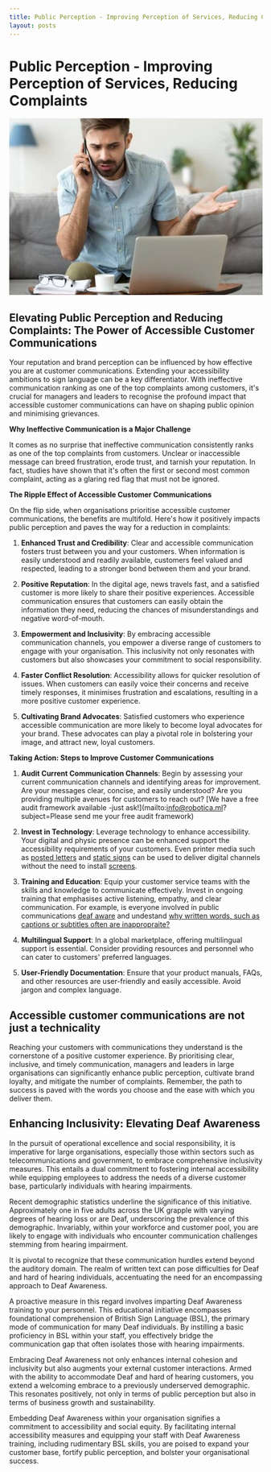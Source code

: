 ```yaml
---
title: Public Perception - Improving Perception of Services, Reducing Complaints
layout: posts
---
```


# Public Perception - Improving Perception of Services, Reducing Complaints

![Person making a telephone complaint](/images/complaints.jpg)

## Elevating Public Perception and Reducing Complaints: The Power of Accessible Customer Communications

Your reputation and brand perception can be influenced by how effective you are at customer communications.  Extending your accessibility ambitions to sign language can be a key differentiator. With ineffective communication ranking as one of the top complaints among customers, it's crucial for managers and leaders to recognise the profound impact that accessible customer communications can have on shaping public opinion and minimising grievances.

**Why Ineffective Communication is a Major Challenge**

It comes as no surprise that ineffective communication consistently ranks as one of the top complaints from customers. Unclear or inaccessible message can breed frustration, erode trust, and tarnish your reputation. In fact, studies have shown that it's often the first or second most common complaint, acting as a glaring red flag that must not be ignored.

**The Ripple Effect of Accessible Customer Communications**

On the flip side, when organisations prioritise accessible customer communications, the benefits are multifold. Here's how it positively impacts public perception and paves the way for a reduction in complaints:

1. **Enhanced Trust and Credibility**: Clear and accessible communication fosters trust between you and your customers. When information is easily understood and readily available, customers feel valued and respected, leading to a stronger bond between them and your brand.

2. **Positive Reputation**: In the digital age, news travels fast, and a satisfied customer is more likely to share their positive experiences. Accessible communication ensures that customers can easily obtain the information they need, reducing the chances of misunderstandings and negative word-of-mouth.

3. **Empowerment and Inclusivity**: By embracing accessible communication channels, you empower a diverse range of customers to engage with your organisation. This inclusivity not only resonates with customers but also showcases your commitment to social responsibility.

4. **Faster Conflict Resolution**: Accessibility allows for quicker resolution of issues. When customers can easily voice their concerns and receive timely responses, it minimises frustration and escalations, resulting in a more positive customer experience.

5. **Cultivating Brand Advocates**: Satisfied customers who experience accessible communication are more likely to become loyal advocates for your brand. These advocates can play a pivotal role in bolstering your image, and attract new, loyal customers.

**Taking Action: Steps to Improve Customer Communications**

1. **Audit Current Communication Channels**: Begin by assessing your current communication channels and identifying areas for improvement. Are your messages clear, concise, and easily understood? Are you providing multiple avenues for customers to reach out? [We have a free audit framework available -just ask!](mailto:info@robotica.ml?subject=Please send me your free audit framework)

2. **Invest in Technology**: Leverage technology to enhance accessibility. Your digital and physic presence can be enhanced support the accessibility requirements of your customers. Even printer media such as [posted letters](/solutions/correspondent.md) and [static signs](/solutions/gazette.md) can be used to deliver digital channels without the need to install [screens](/solutions/situation.md).

3. **Training and Education**: Equip your customer service teams with the skills and knowledge to communicate effectively. Invest in ongoing training that emphasises active listening, empathy, and clear communication. For example, is everyone involved in public communications [deaf aware](big-d-little-d-what-does-that-mean) and undestand [why written words, such as captions or subtitles often are inappropraite?](/posts/bsl-is-the-preferred-language-of-87000-people-reading-is-not-always-an-option)

4. **Multilingual Support**: In a global marketplace, offering multilingual support is essential. Consider providing resources and personnel who can cater to customers' preferred languages.

5. **User-Friendly Documentation**: Ensure that your product manuals, FAQs, and other resources are user-friendly and easily accessible. Avoid jargon and complex language.

## Accessible customer communications are not just a technicality

Reaching your customers with communications they understand is the cornerstone of a positive customer experience. By prioritising clear, inclusive, and timely communication, managers and leaders in large organisations can significantly enhance public perception, cultivate brand loyalty, and mitigate the number of complaints. Remember, the path to success is paved with the words you choose and the ease with which you deliver them.

## Enhancing Inclusivity: Elevating Deaf Awareness

In the pursuit of operational excellence and social responsibility, it is imperative for large organisations, especially those within sectors such as telecommunications and government, to embrace comprehensive inclusivity measures. This entails a dual commitment to fostering internal accessibility while equipping employees to address the needs of a diverse customer base, particularly individuals with hearing impairments.

Recent demographic statistics underline the significance of this initiative. Approximately one in five adults across the UK grapple with varying degrees of hearing loss or are Deaf, underscoring the prevalence of this demographic. Invariably, within your workforce and customer pool, you are likely to engage with individuals who encounter communication challenges stemming from hearing impairment.

It is pivotal to recognize that these communication hurdles extend beyond the auditory domain. The realm of written text can pose difficulties for Deaf and hard of hearing individuals, accentuating the need for an encompassing approach to Deaf Awareness.

A proactive measure in this regard involves imparting Deaf Awareness training to your personnel. This educational initiative encompasses foundational comprehension of British Sign Language (BSL), the primary mode of communication for many Deaf individuals. By instilling a basic proficiency in BSL within your staff, you effectively bridge the communication gap that often isolates those with hearing impairments.

Embracing Deaf Awareness not only enhances internal cohesion and inclusivity but also augments your external customer interactions. Armed with the ability to accommodate Deaf and hard of hearing customers, you extend a welcoming embrace to a previously underserved demographic. This resonates positively, not only in terms of public perception but also in terms of business growth and sustainability.

Embedding Deaf Awareness within your organisation signifies a commitment to accessibility and social equity. By facilitating internal accessibility measures and equipping your staff with Deaf Awareness training, including rudimentary BSL skills, you are poised to expand your customer base, fortify public perception, and bolster your organisational success.
